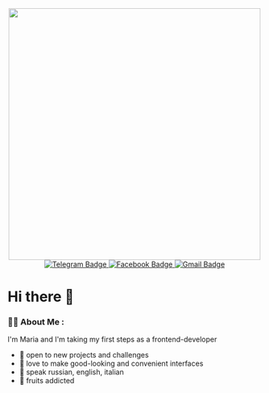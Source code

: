 <div id="header" align="center">
  <img src="https://media.giphy.com/media/L1R1tvI9svkIWwpVYr/giphy.gif" width="500"/>
</div>

<div id="badges" align="center">
   <a href="https://t.me/mariatsay">
    <img src="https://img.shields.io/badge/Telegram-blue?logo=telegram&logoColor=white&style=for-the-badge" alt="Telegram Badge"/>
  </a>
  <a href="https://www.facebook.com/maria.tsay">
    <img src="https://img.shields.io/badge/Facebook-blue?logo=facebook&logoColor=white&style=for-the-badge" alt="Facebook Badge"/>
  </a>
  <a href="mailto:mvtsay@gmail.com">
    <img src="https://img.shields.io/badge/Gmail-D14836?style=for-the-badge&logo=gmail&logoColor=white" alt="Gmail Badge"/>
  </a>
</div>

# Hi there 👋

### :woman_technologist: About Me :
I'm Maria and I'm taking my first steps as a frontend-developer
* :dart: open to new projects and challenges
* :iphone: love to make good-looking and convenient interfaces
* :speech_balloon: speak russian, english, italian
* :pineapple: fruits addicted

